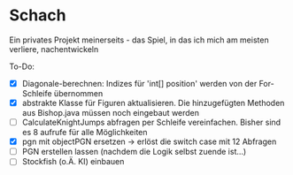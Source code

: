 # Schach
Ein privates Projekt meinerseits - das Spiel, in das ich mich am meisten verliere, nachentwickeln

To-Do:
- [X] Diagonale-berechnen: Indizes für 'int[] position' werden von der For-Schleife übernommen
- [X] abstrakte Klasse für Figuren aktualisieren. Die hinzugefügten Methoden aus Bishop.java müssen noch eingebaut werden
- [ ] CalculateKnightJumps abfragen per Schleife vereinfachen. Bisher sind es 8 aufrufe für alle Möglichkeiten
- [X] pgn mit objectPGN ersetzen -> erlöst die switch case mit 12 Abfragen
- [ ] PGN erstellen lassen (nachdem die Logik selbst zuende ist...)
- [ ] Stockfish (o.Ä. KI) einbauen

